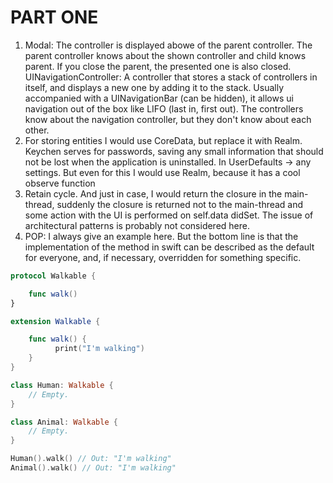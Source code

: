 # PART ONE
1. Modal: The controller is displayed abowe of the parent controller. The parent controller knows about the shown controller and child knows parent. If you close the parent, the presented one is also closed. UINavigationController: A controller that stores a stack of controllers in itself, and displays a new one by adding it to the stack. Usually accompanied with a UINavigationBar (can be hidden), it allows ui navigation out of the box like LIFO (last in, first out). The controllers know about the navigation controller, but they don't know about each other.
2. For storing entities I would use CoreData, but replace it with Realm. Keychen serves for passwords, saving any small information that should not be lost when the application is uninstalled. In UserDefaults -> any settings. But even for this I would use Realm, because it has a cool observe function
3. Retain cycle. And just in case, I would return the closure in the main-thread, suddenly the closure is returned not to the main-thread and some action with the UI is performed on self.data didSet. The issue of architectural patterns is probably not considered here.
4. POP: I always give an example here. But the bottom line is that the implementation of the method in swift can be described as the default for everyone, and, if necessary, overridden for something specific.
```swift
protocol Walkable {

    func walk()
}

extension Walkable {

    func walk() {
          print("I'm walking")
    }
}

class Human: Walkable {
    // Empty.
}

class Animal: Walkable {
    // Empty.
}

Human().walk() // Out: "I'm walking"
Animal().walk() // Out: "I'm walking"
```
